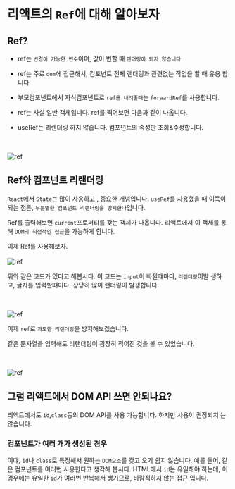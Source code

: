 # 리액트의 `Ref`에 대해 알아보자

## Ref?

- ref는 `변경이 가능한 변수`이며, 값이 변할 때 `렌더링이 되지 않습니다`

- ref는 주로 `dom`에 접근해서, 컴포넌트 전체 랜더링과 관련없는 작업을 할 때 유용
  합니다

- 부모컴포넌트에서 자식컴포넌트로 `ref를 내려줄때`는 `forwardRef`를 사용합니다.

- ref는 사실 일반 객체입니다. ref를 찍어보면 다음과 같이 나옵니다.

- useRef는 리렌더링 하지 않습니다. 컴포넌트의 속성만 조회&수정합니다.

<br></br>
![ref](https://user-images.githubusercontent.com/44419181/121808680-adeabb80-cc94-11eb-8d43-2fd390de043c.png)

## Ref와 컴포넌트 리랜더링

`React`에서 `State`는 많이 사용하고 , 중요한 개념입니다. `useRef`를 사용했을 때
이득이 되는 점은, `무분별한 컴포넌트 리랜더링을 방지한다`입니다.

Ref를 출력해보면 `current`프로퍼티를 갖는 객체가 나옵니다. 리액트에서 이 객체를
통해 `DOM의 직접적인 접근`을 가능하게 합니다.

이제 Ref를 사용해보자. <br></br>![ref](code.png)

위와 같은 코드가 있다고 해봅시다. 이 코드는 `input`이 바뀔떄마다, `리랜더링`이발
생하고, 글자를 입력할떄마다, 상당히 많이 랜더링이 발생합니다.

<br></br> ![ref](rerender.png)

이제 `ref`로 `과도한 리랜더링`을 방지해보겠습니다.

같은 문자열을 입력해도 리랜더링이 굉장히 적어진 것을 볼 수 있었습니다.

<br></br> ![ref](rerendersecond.png)

## 그럼 리액트에서 DOM API 쓰면 안되나요?

리액트에서도 `id`,`class`등의 DOM API를 사용 가능합니다. 하지만 사용이 권장되지
는 않습니다.

### 컴포넌트가 여러 개가 생성된 경우

이떄, `id`나 `class`로 특정해서 원하는 `DOM요소`를 갖고 오기 쉽지 않습니다. 예를
들어, 같은 컴포넌트를 여러번 사용한다고 생각해 봅시다. HTML에서 `id`는 유일해야
하는데, 이 경우에는 유일한 `id`가 여러번 반복해서 생기므로, 바람직하지 않는 접근
입니다.
